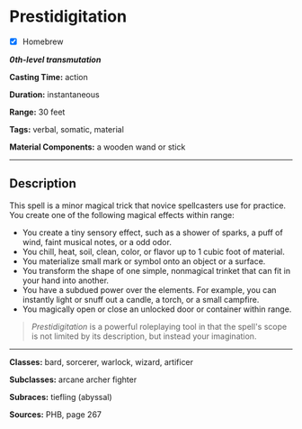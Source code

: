 # Prestidigitation

- [x] Homebrew

***0th-level transmutation***

**Casting Time:** action

**Duration:** instantaneous

**Range:** 30 feet

**Tags:** verbal, somatic, material

**Material Components:** a wooden wand or stick

---

## Description
This spell is a minor magical trick that novice spellcasters use for practice. You create one of the following magical effects within range:
- You create a tiny sensory effect, such as a shower of sparks, a puff of wind, faint musical notes, or a odd odor.
- You chill, heat, soil, clean, color, or flavor up to 1 cubic foot of material.
- You materialize small mark or symbol onto an object or a surface.
- You transform the shape of one simple, nonmagical trinket that can fit in your hand into another.
- You have a subdued power over the elements. For example, you can instantly light or snuff out a candle, a torch, or a small campfire.
- You magically open or close an unlocked door or container within range.

> *Prestidigitation* is a powerful roleplaying tool in that the spell's scope is not limited by its description, but instead your imagination.

---

**Classes:** bard, sorcerer, warlock, wizard, artificer

**Subclasses:** arcane archer fighter

**Subraces:** tiefling (abyssal)

**Sources:** PHB, page 267

<!-- QA pass needed -->
